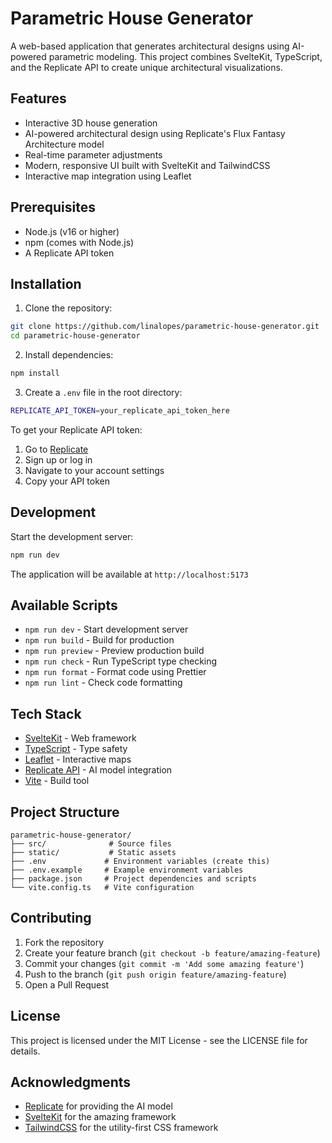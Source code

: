 # Parametric House Generator

A web-based application that generates architectural designs using AI-powered parametric modeling. This project combines SvelteKit, TypeScript, and the Replicate API to create unique architectural visualizations.

## Features

- Interactive 3D house generation
- AI-powered architectural design using Replicate's Flux Fantasy Architecture model
- Real-time parameter adjustments
- Modern, responsive UI built with SvelteKit and TailwindCSS
- Interactive map integration using Leaflet

## Prerequisites

- Node.js (v16 or higher)
- npm (comes with Node.js)
- A Replicate API token

## Installation

1. Clone the repository:
```bash
git clone https://github.com/linalopes/parametric-house-generator.git
cd parametric-house-generator
```

2. Install dependencies:
```bash
npm install
```

3. Create a `.env` file in the root directory:
```bash
REPLICATE_API_TOKEN=your_replicate_api_token_here
```

To get your Replicate API token:
1. Go to [Replicate](https://replicate.com)
2. Sign up or log in
3. Navigate to your account settings
4. Copy your API token

## Development

Start the development server:
```bash
npm run dev
```

The application will be available at `http://localhost:5173`

## Available Scripts

- `npm run dev` - Start development server
- `npm run build` - Build for production
- `npm run preview` - Preview production build
- `npm run check` - Run TypeScript type checking
- `npm run format` - Format code using Prettier
- `npm run lint` - Check code formatting

## Tech Stack

- [SvelteKit](https://kit.svelte.dev/) - Web framework
- [TypeScript](https://www.typescriptlang.org/) - Type safety
- [Leaflet](https://leafletjs.com/) - Interactive maps
- [Replicate API](https://replicate.com/) - AI model integration
- [Vite](https://vitejs.dev/) - Build tool

## Project Structure

```
parametric-house-generator/
├── src/              # Source files
├── static/           # Static assets
├── .env             # Environment variables (create this)
├── .env.example     # Example environment variables
├── package.json     # Project dependencies and scripts
└── vite.config.ts   # Vite configuration
```

## Contributing

1. Fork the repository
2. Create your feature branch (`git checkout -b feature/amazing-feature`)
3. Commit your changes (`git commit -m 'Add some amazing feature'`)
4. Push to the branch (`git push origin feature/amazing-feature`)
5. Open a Pull Request

## License

This project is licensed under the MIT License - see the LICENSE file for details.

## Acknowledgments

- [Replicate](https://replicate.com/) for providing the AI model
- [SvelteKit](https://kit.svelte.dev/) for the amazing framework
- [TailwindCSS](https://tailwindcss.com/) for the utility-first CSS framework

